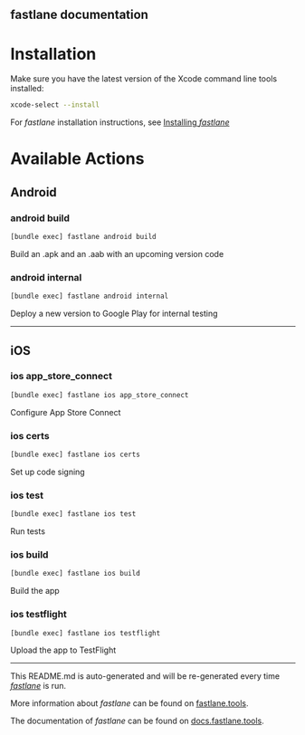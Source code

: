 fastlane documentation
----

# Installation

Make sure you have the latest version of the Xcode command line tools installed:

```sh
xcode-select --install
```

For _fastlane_ installation instructions, see [Installing _fastlane_](https://docs.fastlane.tools/#installing-fastlane)

# Available Actions

## Android

### android build

```sh
[bundle exec] fastlane android build
```

Build an .apk and an .aab with an upcoming version code

### android internal

```sh
[bundle exec] fastlane android internal
```

Deploy a new version to Google Play for internal testing

----


## iOS

### ios app_store_connect

```sh
[bundle exec] fastlane ios app_store_connect
```

Configure App Store Connect

### ios certs

```sh
[bundle exec] fastlane ios certs
```

Set up code signing

### ios test

```sh
[bundle exec] fastlane ios test
```

Run tests

### ios build

```sh
[bundle exec] fastlane ios build
```

Build the app

### ios testflight

```sh
[bundle exec] fastlane ios testflight
```

Upload the app to TestFlight

----

This README.md is auto-generated and will be re-generated every time [_fastlane_](https://fastlane.tools) is run.

More information about _fastlane_ can be found on [fastlane.tools](https://fastlane.tools).

The documentation of _fastlane_ can be found on [docs.fastlane.tools](https://docs.fastlane.tools).
